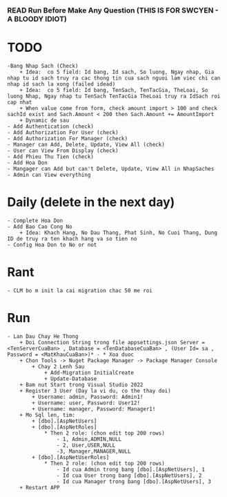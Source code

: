 ### READ Run Before Make Any Question (THIS IS FOR SWCYEN - A BLOODY IDIOT)
# TODO
	-Bang Nhap Sach (Check)
		+ Idea:  co 5 field: Id bang, Id sach, So luong, Ngay nhap, Gia nhap tu id sach truy ra cac thong tin cua sach nguoi lam viec chi can nhap id sach la xong (failed idead)
		+ Idea:  co 5 field: Id bang, TenSach, TenTacGia, TheLoai, So luong Nhap, Ngay nhap tu TenSach TenTacGia TheLoai truy ra IdSach roi cap nhat
		+ When value come from form, check amount import > 100 and check sachId exist and Sach.Amount < 200 then Sach.Amount += AmountImport 
		+ Dynamic de sau 
	- Add Authentication (check)
	- Add Authorization For User (check)
	- Add Authorization For Manager (check)
	- Manager can Add, Delete, Update, View All (check)
	- User can View From Display (check)
	- Add Phieu Thu Tien (check)
	- Add Hoa Don
	- Mangager can Add but can't Delete, Update, View All in NhapSaches
	- Admin can View everything
# Daily (delete in the next day)
	- Complete Hoa Don
	- Add Bao Cao Cong No
		+ Idea: Khach Hang, No Dau Thang, Phat Sinh, No Cuoi Thang, Dung ID de truy ra ten khach hang va so tien no
	- Config Hoa Don to No or not
# Rant
	- CLM bo m init la cai migration chac 50 me roi
# Run
	- Lan Dau Chay He Thong
		+ Doi Connection String trong file appsettings.json Server = <TenServerCuaBan> , Database = <TenDatabaseCuaBan> , (User Id= sa , Password = <MatKhauCuaBan>)* - * Xoa duoc 
		+ Chon Tools -> Nuget Package Manager -> Package Manager Console
			+ Chay 2 Lenh Sau
				+ Add-Migration InitialCreate
				+ Update-Database
		+ Bam nut Start trong Visual Studio 2022
		+ Register 3 User (Day la vi du, co the thay doi)
			+ Username: admin, Password: Admin1!
			+ Username: user, Password: User12! 
			+ Username: manager, Password: Manager1!
		+ Mo Sql len, tim:
			+ [dbo].[AspNetUsers] 
			+ [dbo].[AspNetRoles]
				* Then 2 role: (chon edit top 200 rows)
					- 1, Admin,ADMIN,NULL
					- 2, User,USER,NULL
					-3, Manager,MANAGER,NULL
			+ [dbo].[AspNetUserRoles]
				* Then 2 role: (chon edit top 200 rows)
					- Id cua Admin trong bang [dbo].[AspNetUsers], 1 
					- Id cua User trong bang [dbo].[AspNetUsers], 2
					- Id cua Manager trong bang [dbo].[AspNetUsers], 3
		+ Restart APP